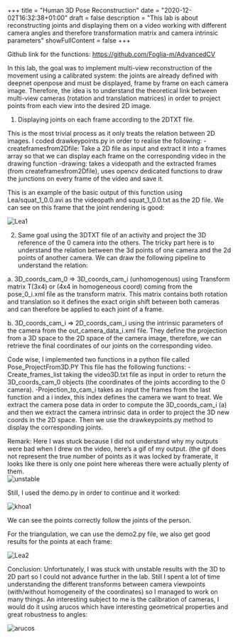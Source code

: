 +++
title = "Human 3D Pose Reconstruction"
date = "2020-12-02T16:32:38+01:00"
draft = false
description = "This lab is about reconstructing joints and displaying them on a video working with different camera angles and therefore transformation matrix and camera intrinsic parameters"
showFullContent = false
+++

Github link for the functions: https://github.com/Foglia-m/AdvancedCV

In this lab, the goal was to implement multi-view reconstruction of the movement using a calibrated system: the joints are already defined with deepnet openpose and must be displayed, frame by frame on each camera image.
Therefore, the idea is to understand the theoretical link between multi-view cameras (rotation and translation matrices) in order to project points from each view into the desired 2D image. 

1. Displaying joints on each frame according to the 2DTXT file.

This is the most trivial process as it only treats the relation between 2D images.
 I coded drawkeypoints.py in order to realise the following: 
	-createframesfrom2Dfile: Take a 2D file as input and extract it into a frames array so that we can display each frame on the corresponding video in the drawing function
	-drawing: takes a videopath and the extracted frames (from createframesfrom2Dfile), uses opencv dedicated functions to draw the junctions on every frame of the video and save it.

This is an example of the basic output of this function using Lea/squat_1_0.0.avi as the videopath and squat_1_0.0.txt as the 2D file.
We can see on this frame that the joint rendering is good: 

![Lea1](/blog/LEA1.jpg)

2. Same goal using the 3DTXT file of an activity and project the 3D reference of the 0 camera into the others.
The tricky part here is to understand the relation between the 3d points of one camera and the 2d points of another camera. We can draw the following pipeline to understand the relation:

a. 3D_coords_cam_0  ⇒ 3D_coords_cam_i  (unhomogenous)
using Transform matrix T(3x4) or (4x4 in homogeneous coord) coming from the pose_0_i.xml file as the transform matrix. 
This matrix contains both rotation and translation so it defines the exact origin shift between both cameras and can therefore be applied to each joint of a frame. 

b. 3D_coords_cam_i ⇒  2D_coords_cam_i
using the intrinsic parameters of the camera from the out_camera_data_i.xml file.
They define the projection from a 3D space to the 2D space of the camera image, therefore, we can retrieve the final coordinates of our joints on the corresponding video.


Code wise, I implemented two functions in a python file called Pose_ProjectFrom3D.PY
This file has the following functions: 
	-Create_frames_list taking the video3D.txt file as input in order to return the 3D_coords_cam_0 objects (the coordinates of the joints according to the 0 camera).
	-Projection_to_cam_i takes as input the frames from the last function and a i index, this index defines the camera we want to treat. We extract the camera pose data in order to compute the 3D_coords_cam_i (a) and then we extract the camera intrinsic data in order to project the 3D new coords in the 2D space. Then we use the drawkeypoints.py method to display the corresponding joints. 

Remark: Here I was stuck because I did not understand why my outputs were bad when I drew on the video, here’s a gif of my output. (the gif does not represent the true number of points as it was locked by framerate, it looks like there is only one point here whereas there were actually plenty of them.  
![unstable](/blog/unstablepoints.gif)

Still, I used the demo.py in order to continue and it worked: 

![khoa1](/blog/khoa1.jpg)

We can see the points correctly follow the joints of the person.

For the triangulation, we can use the demo2.py file, 
we also get good results for the points at each frame:

![Lea2](/blog/LEA2.jpg)

Conclusion: Unfortunately, I was stuck with unstable results with the 3D to 2D part so I could not advance further in the lab. Still I spent a lot of time understanding the different transforms between camera viewpoints (with/without homogeneity of the coordinates) so I managed to work on many things. An interesting subject to me is the calibration of cameras, I would do it using arucos which have interesting geometrical properties and great robustness to angles: 

![arucos](/blog/arucos.png)






